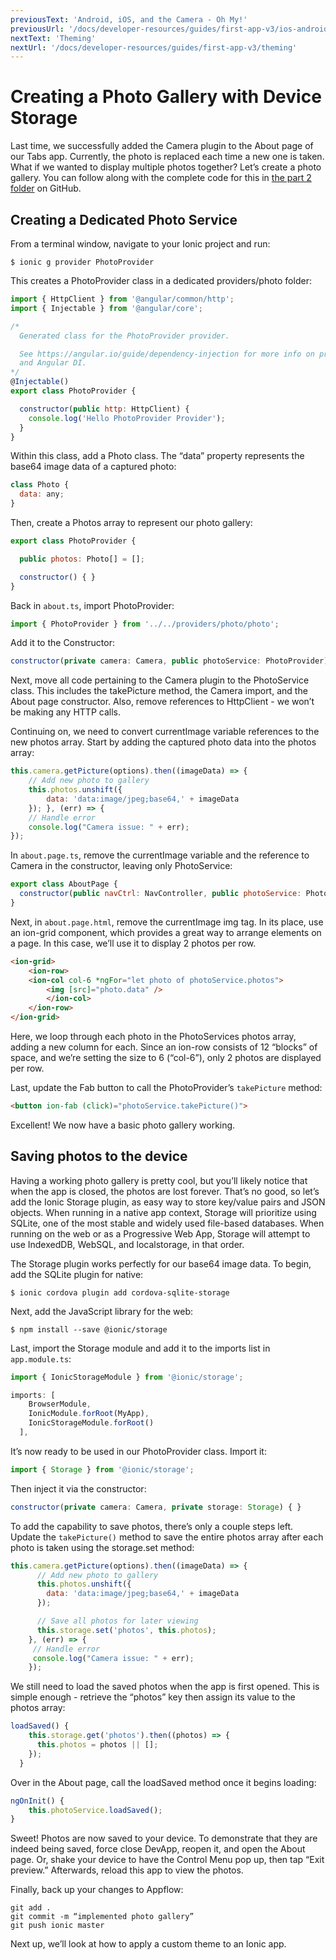 ```yaml
---
previousText: 'Android, iOS, and the Camera - Oh My!'
previousUrl: '/docs/developer-resources/guides/first-app-v3/ios-android-camera'
nextText: 'Theming'
nextUrl: '/docs/developer-resources/guides/first-app-v3/theming'
---
```


# Creating a Photo Gallery with Device Storage

Last time, we successfully added the Camera plugin to the About page of our Tabs app. Currently, the photo is replaced each time a new one is taken. What if we wanted to display multiple photos together? Let’s create a photo gallery. You can follow along with the complete code for this in [the part 2 folder](https://github.com/ionic-team/photo-gallery-tutorial-ionic3/tree/master/part2) on GitHub.

## Creating a Dedicated Photo Service

From a terminal window, navigate to your Ionic project and run:

```shell
$ ionic g provider PhotoProvider
```

This creates a PhotoProvider class in a dedicated providers/photo folder:

```Javascript
import { HttpClient } from '@angular/common/http';
import { Injectable } from '@angular/core';

/*
  Generated class for the PhotoProvider provider.

  See https://angular.io/guide/dependency-injection for more info on providers
  and Angular DI.
*/
@Injectable()
export class PhotoProvider {

  constructor(public http: HttpClient) {
    console.log('Hello PhotoProvider Provider');
  }
}
```

Within this class, add a Photo class. The “data” property represents the base64 image data of a captured photo:

```Javascript
class Photo {
  data: any;
}
```

Then, create a Photos array to represent our photo gallery:

```Javascript
export class PhotoProvider {

  public photos: Photo[] = [];

  constructor() { }
}
```

Back in `about.ts`, import PhotoProvider:

```Javascript
import { PhotoProvider } from '../../providers/photo/photo';
```

Add it to the Constructor:

```Javascript
constructor(private camera: Camera, public photoService: PhotoProvider) {  }
```

Next, move all code pertaining to the Camera plugin to the PhotoService class. This includes the takePicture method, the Camera import, and the About page constructor. Also, remove references to HttpClient - we won’t be making any HTTP calls.

Continuing on, we need to convert currentImage variable references to the new photos array. Start by adding the captured photo data into the photos array:

```Javascript
this.camera.getPicture(options).then((imageData) => {
    // Add new photo to gallery
    this.photos.unshift({
        data: 'data:image/jpeg;base64,' + imageData
    }); }, (err) => {
    // Handle error
    console.log("Camera issue: " + err);
});
```

In `about.page.ts`, remove the currentImage variable and the reference to Camera in the constructor, leaving only PhotoService:

```Javascript
export class AboutPage {
  constructor(public navCtrl: NavController, public photoService: PhotoProvider) {  }
}
```

Next, in `about.page.html`, remove the currentImage img tag. In its place, use an ion-grid component, which provides a great way to arrange elements on a page. In this case, we’ll use it to display 2 photos per row.

```html
<ion-grid>
    <ion-row>
    <ion-col col-6 *ngFor="let photo of photoService.photos">
        <img [src]="photo.data" />
        </ion-col>
    </ion-row>
</ion-grid>
```

Here, we loop through each photo in the PhotoServices photos array, adding a new column for each. Since an ion-row consists of 12 “blocks” of space, and we’re setting the size to 6 (“col-6”), only 2 photos are displayed per row.

Last, update the Fab button to call the PhotoProvider’s `takePicture` method:

```Html
<button ion-fab (click)="photoService.takePicture()">
```

Excellent! We now have a basic photo gallery working.

## Saving photos to the device

Having a working photo gallery is pretty cool, but you’ll likely notice that when the app is closed, the photos are lost forever. That’s no good, so let’s add the Ionic Storage plugin, as easy way to store key/value pairs and JSON objects. When running in a native app context, Storage will prioritize using SQLite, one of the most stable and widely used file-based databases. When running on the web or as a Progressive Web App, Storage will attempt to use IndexedDB, WebSQL, and localstorage, in that order.

The Storage plugin works perfectly for our base64 image data. To begin, add the SQLite plugin for native:

```shell
$ ionic cordova plugin add cordova-sqlite-storage
```

Next, add the JavaScript library for the web:

```shell
$ npm install --save @ionic/storage
```

Last, import the Storage module and add it to the imports list in `app.module.ts`:

```Javascript
import { IonicStorageModule } from '@ionic/storage';

imports: [
    BrowserModule,
    IonicModule.forRoot(MyApp),
    IonicStorageModule.forRoot()
  ],
```

It’s now ready to be used in our PhotoProvider class. Import it:

```Javascript
import { Storage } from '@ionic/storage';
```

Then inject it via the constructor:

```Javascript
constructor(private camera: Camera, private storage: Storage) { }
```

To add the capability to save photos, there’s only a couple steps left. Update the `takePicture()` method to save the entire photos array after each photo is taken using the storage.set method:

```Javascript
this.camera.getPicture(options).then((imageData) => {
      // Add new photo to gallery
      this.photos.unshift({
        data: 'data:image/jpeg;base64,' + imageData
      });

      // Save all photos for later viewing
      this.storage.set('photos', this.photos);
    }, (err) => {
     // Handle error
     console.log("Camera issue: " + err);
    });
```

We still need to load the saved photos when the app is first opened. This is simple enough - retrieve the “photos” key then assign its value to the photos array:

```Javascript
loadSaved() {
    this.storage.get('photos').then((photos) => {
      this.photos = photos || [];
    });
  }
```

Over in the About page, call the loadSaved method once it begins loading:

```Javascript
ngOnInit() {
    this.photoService.loadSaved();
}
```

Sweet! Photos are now saved to your device. To demonstrate that they are indeed being saved, force close DevApp, reopen it, and open the About page. Or, shake your device to have the Control Menu pop up, then tap “Exit preview.” Afterwards, reload this app to view the photos.

Finally, back up your changes to Appflow:

```shell
git add .
git commit -m “implemented photo gallery”
git push ionic master
```

Next up, we’ll look at how to apply a custom theme to an Ionic app.